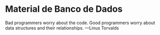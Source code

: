# Material de Banco de Dados

Bad programmers worry about the code. Good programmers worry about data
  structures and their relationships. —Linus Torvalds
